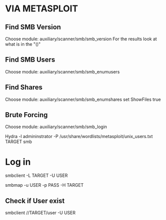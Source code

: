 # VIA METASPLOIT
## Find SMB Version
Choose module: auxiliary/scanner/smb/smb_version
  For the results look at what is in the "()"

## Find SMB Users
Choose module: auxiliary/scanner/smb/smb_enumusers

## Find Shares
Choose module: auxiliary/scanner/smb/smb_enumshares
  set ShowFiles true

## Brute Forcing 
Choose module: auxiliary/scanner/smb/smb_login

Hydra -l admininstrator -P /usr/share/wordlists/metasploit/unix_users.txt TARGET smb

# Log in

smbclient -L TARGET -U USER

smbmap -u USER -p PASS -H TARGET

## Check if User exist 

smbclient //TARGET/user -U USER

